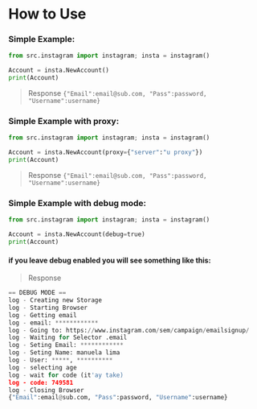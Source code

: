 # How to Use
### Simple Example:
```py
from src.instagram import instagram; insta = instagram()

Account = insta.NewAccount()
print(Account)
```
> Response
`{"Email":email@sub.com, "Pass":password, "Username":username}`

### Simple Example with proxy:
```py
from src.instagram import instagram; insta = instagram()

Account = insta.NewAccount(proxy={"server":"u proxy"})
print(Account)
```
> Response
`{"Email":email@sub.com, "Pass":password, "Username":username}`

### Simple Example with debug mode:
```py
from src.instagram import instagram; insta = instagram()

Account = insta.NewAccount(debug=true)
print(Account)
```
#### if you leave debug enabled you will see something like this:
> Response
```py
== DEBUG MODE ==
log - Creating new Storage
log - Starting Browser
log - Getting email
log - email: ************
log - Going to: https://www.instagram.com/sem/campaign/emailsignup/
log - Waiting for Selector .email
log - Seting Email: ************
log - Seting Name: manuela lima
log - User: *****, **********
log - selecting age
log - wait for code (it'ay take)
log - code: 749581
log - Closing Browser
{"Email":email@sub.com, "Pass":password, "Username":username}
```

